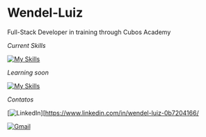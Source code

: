 # Wendel-Luiz

Full-Stack Developer in training through Cubos Academy

*Current Skills*



[![My Skills](https://skillicons.dev/icons?i=nodejs,css,html,js,python)](https://skillicons.dev)


*Learning soon*



[![My Skills](https://skillicons.dev/icons?i=react,mysql)](https://skillicons.dev)




*Contatos*


[![LinkedIn](https://img.shields.io/badge/LinkedIn-0077B5?style=for-the-badge&logo=linkedin&logoColor=white)][https://www.linkedin.com/in/wendel-luiz-0b7204166/



[![Gmail](https://img.shields.io/badge/%20-gmail%20-red)](wendelsal299@gmail.com)



